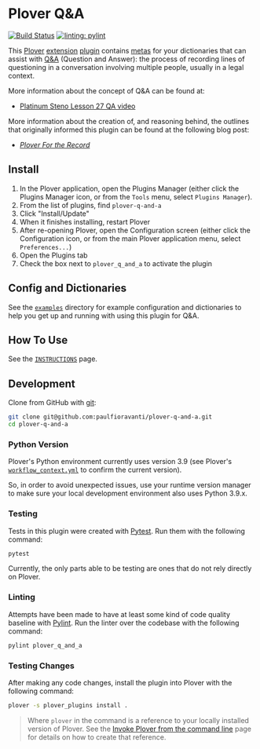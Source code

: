 # Plover Q&A

[![Build Status][Build Status image]][Build Status url] [![linting: pylint][linting image]][linting url]

This [Plover][] [extension][] [plugin][] contains [metas][] for your
dictionaries that can assist with [Q&A][] (Question and Answer): the process of
recording lines of questioning in a conversation involving multiple people,
usually in a legal context.

More information about the concept of Q&A can be found at:

- [Platinum Steno Lesson 27 QA video][]

More information about the creation of, and reasoning behind, the outlines that
originally informed this plugin can be found at the following blog post:

- _[Plover For the Record][]_

## Install

1. In the Plover application, open the Plugins Manager (either click the Plugins
   Manager icon, or from the `Tools` menu, select `Plugins Manager`).
2. From the list of plugins, find `plover-q-and-a`
3. Click "Install/Update"
4. When it finishes installing, restart Plover
5. After re-opening Plover, open the Configuration screen (either click the
   Configuration icon, or from the main Plover application menu, select
   `Preferences...`)
6. Open the Plugins tab
7. Check the box next to `plover_q_and_a` to activate the plugin

## Config and Dictionaries

See the [`examples`][] directory for example configuration and dictionaries to
help you get up and running with using this plugin for Q&A.

## How To Use

See the [`INSTRUCTIONS`][] page.

## Development

Clone from GitHub with [git][]:

```sh
git clone git@github.com:paulfioravanti/plover-q-and-a.git
cd plover-q-and-a
```

### Python Version

Plover's Python environment currently uses version 3.9 (see Plover's
[`workflow_context.yml`][] to confirm the current version).

So, in order to avoid unexpected issues, use your runtime version manager to
make sure your local development environment also uses Python 3.9.x.

### Testing

Tests in this plugin were created with [Pytest][]. Run them with the following
command:

```sh
pytest
```

Currently, the only parts able to be testing are ones that do not rely directly
on Plover.

### Linting

Attempts have been made to have at least some kind of code quality baseline with
[Pylint][]. Run the linter over the codebase with the following command:

```sh
pylint plover_q_and_a
```

### Testing Changes

After making any code changes, install the plugin into Plover with the following
command:

```sh
plover -s plover_plugins install .
```

> Where `plover` in the command is a reference to your locally installed version
> of Plover. See the [Invoke Plover from the command line][] page for details on
> how to create that reference.

[Build Status image]: https://github.com/paulfioravanti/plover-q-and-a/actions/workflows/ci.yml/badge.svg
[Build Status url]: https://github.com/paulfioravanti/plover-q-and-a/actions/workflows/ci.yml
[`examples`]: ./examples
[extension]: https://plover.readthedocs.io/en/latest/plugin-dev/extensions.html
[git]: https://git-scm.com/
[Invoke Plover from the command line]: https://github.com/openstenoproject/plover/wiki/Invoke-Plover-from-the-command-line
[`INSTRUCTIONS`]: ./INSTRUCTIONS.md
[linting image]: https://img.shields.io/badge/linting-pylint-yellowgreen
[linting url]: https://github.com/pylint-dev/pylint
[metas]: https://plover.readthedocs.io/en/latest/plugin-dev/metas.html
[Platinum Steno]: https://www.youtube.com/@PlatinumSteno
[Platinum Steno Lesson 27 QA video]: https://www.youtube.com/watch?v=tEgaJ7hWIvg
[Plover]: https://www.openstenoproject.org/
[Plover For the Record]: https://www.paulfioravanti.com/blog/plover-for-the-record/
[plugin]: https://plover.readthedocs.io/en/latest/plugins.html#types-of-plugins
[Pylint]: https://github.com/pylint-dev/pylint
[Pytest]: https://pytest.org/
[Q&A]: http://ilovesteno.com/2014/02/03/the-different-types-of-q-a/
[`workflow_context.yml`]: https://github.com/openstenoproject/plover/blob/master/.github/workflows/ci/workflow_context.yml
